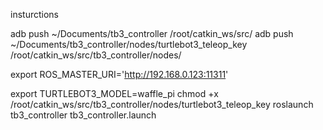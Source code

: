 insturctions

adb push ~/Documents/tb3_controller /root/catkin_ws/src/
adb push ~/Documents/tb3_controller/nodes/turtlebot3_teleop_key /root/catkin_ws/src/tb3_controller/nodes/

export ROS_MASTER_URI='http://192.168.0.123:11311'


export TURTLEBOT3_MODEL=waffle_pi
chmod +x /root/catkin_ws/src/tb3_controller/nodes/turtlebot3_teleop_key
roslaunch tb3_controller tb3_controller.launch